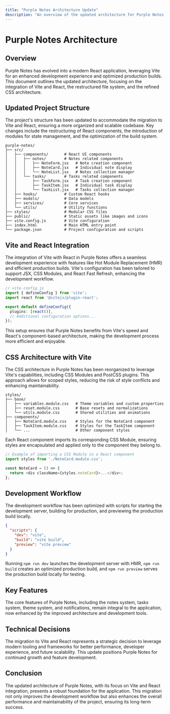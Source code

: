 ```yaml
---
title: "Purple Notes Architecture Update"
description: "An overview of the updated architecture for Purple Notes, reflecting the migration to Vite and React for improved development and performance."
---
```


# Purple Notes Architecture

## Overview

Purple Notes has evolved into a modern React application, leveraging Vite for an enhanced development experience and optimized production builds. This document outlines the updated architecture, focusing on the integration of Vite and React, the restructured file system, and the refined CSS architecture.

## Updated Project Structure

The project's structure has been updated to accommodate the migration to Vite and React, ensuring a more organized and scalable codebase. Key changes include the restructuring of React components, the introduction of modules for state management, and the optimization of the build system.

```plaintext
purple-notes/
├── src/
│   ├── components/       # React UI components
│   │   ├── notes/        # Notes related components
│   │   │   ├── NoteForm.jsx   # Note creation component
│   │   │   ├── NoteCard.jsx   # Individual note display
│   │   │   └── NoteList.jsx   # Notes collection manager
│   │   └── tasks/        # Tasks related components
│   │       ├── TaskForm.jsx   # Task creation component
│   │       ├── TaskItem.jsx   # Individual task display
│   │       └── TaskList.jsx   # Tasks collection manager
│   ├── hooks/            # Custom React hooks
│   ├── models/           # Data models
│   ├── services/         # Core services
│   └── utils/            # Utility functions
├── styles/               # Modular CSS files
├── public/               # Static assets like images and icons
├── vite.config.js        # Vite configuration
├── index.html            # Main HTML entry point
└── package.json          # Project configuration and scripts
```

## Vite and React Integration

The integration of Vite with React in Purple Notes offers a seamless development experience with features like Hot Module Replacement (HMR) and efficient production builds. Vite's configuration has been tailored to support JSX, CSS Modules, and React Fast Refresh, enhancing the development workflow.

```typescript
// vite.config.js
import { defineConfig } from 'vite';
import react from '@vitejs/plugin-react';

export default defineConfig({
  plugins: [react()],
  // Additional configuration options...
});
```

This setup ensures that Purple Notes benefits from Vite's speed and React's component-based architecture, making the development process more efficient and enjoyable.

## CSS Architecture with Vite

The CSS architecture in Purple Notes has been reorganized to leverage Vite's capabilities, including CSS Modules and PostCSS plugins. This approach allows for scoped styles, reducing the risk of style conflicts and enhancing maintainability.

```plaintext
styles/
├── base/
│   ├── variables.module.css   # Theme variables and custom properties
│   ├── reset.module.css       # Base resets and normalizations
│   └── utils.module.css       # Shared utilities and animations
├── components/
│   ├── NoteCard.module.css    # Styles for the NoteCard component
│   ├── TaskItem.module.css    # Styles for the TaskItem component
│   └── ...                    # Other component styles
```

Each React component imports its corresponding CSS Module, ensuring styles are encapsulated and applied only to the component they belong to.

```typescript
// Example of importing a CSS Module in a React component
import styles from './NoteCard.module.css';

const NoteCard = () => {
  return <div className={styles.noteCard}>...</div>;
};
```

## Development Workflow

The development workflow has been optimized with scripts for starting the development server, building for production, and previewing the production build locally.

```json
{
  "scripts": {
    "dev": "vite",
    "build": "vite build",
    "preview": "vite preview"
  }
}
```

Running `npm run dev` launches the development server with HMR, `npm run build` creates an optimized production build, and `npm run preview` serves the production build locally for testing.

## Key Features

The core features of Purple Notes, including the notes system, tasks system, theme system, and notifications, remain integral to the application, now enhanced by the improved architecture and development tools.

## Technical Decisions

The migration to Vite and React represents a strategic decision to leverage modern tooling and frameworks for better performance, developer experience, and future scalability. This update positions Purple Notes for continued growth and feature development.

## Conclusion

The updated architecture of Purple Notes, with its focus on Vite and React integration, presents a robust foundation for the application. This migration not only improves the development workflow but also enhances the overall performance and maintainability of the project, ensuring its long-term success.